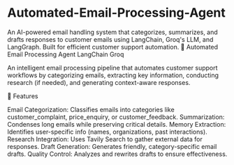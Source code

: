 # Automated-Email-Processing-Agent
An AI-powered email handling system that categorizes, summarizes, and drafts responses to customer emails using LangChain, Groq's LLM, and LangGraph. Built for efficient customer support automation.
📧 Automated Email Processing Agent
LangChain
Groq

An intelligent email processing pipeline that automates customer support workflows by categorizing emails, extracting key information, conducting research (if needed), and generating context-aware responses.

🌟 Features

Email Categorization: Classifies emails into categories like customer_complaint, price_enquiry, or customer_feedback.
Summarization: Condenses long emails while preserving critical details.
Memory Extraction: Identifies user-specific info (names, organizations, past interactions).
Research Integration: Uses Tavily Search to gather external data for responses.
Draft Generation: Generates friendly, category-specific email drafts.
Quality Control: Analyzes and rewrites drafts to ensure effectiveness.
